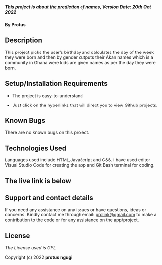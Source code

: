##### This project is about the prediction of names, Version Date: 20th Oct 2022

#### By **Protus**

## Description

This project picks the user’s birthday and calculates the day of the week they were born and then by gender outputs their Akan names which is a community in Ghana were kids are given names as per the day they were born.

## Setup/Installation Requirements

- The project is easy-to-understand

- Just click on the hyperlinks that will direct you to view Github projects.

## Known Bugs

There are no known bugs on this project.

## Technologies Used

Languages used include HTML,JavaScript and CSS. I have used editor Visual Studio Code for creating the app and Git Bash terminal for coding.

## The live link is below

## Support and contact details

If you need any assistance on any issues or have questions, ideas or concerns. Kindly contact me through email: prolink@gmail.com to make a contribution to the code or for any assistance on the app/project.

## License

_The License used is GPL_

Copyright (c) 2022 **protus ngugi**